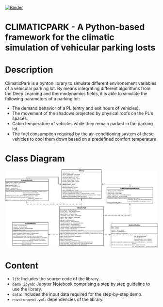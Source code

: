 [![Binder](https://mybinder.org/badge_logo.svg)](https://mybinder.org/v2/gh/fterroso/climaticpark/653f1274f2e3162f3ad5486a442ffd1b9f48df53?urlpath=lab%2Ftree%2Fdemo.ipynb)

# CLIMATICPARK - A Python-based framework for the climatic simulation of vehicular parking losts

# Description

ClimaticPark is a pyhton library to simulate different environement variables of a vehicular parking lot. By means integrating different algorithms from the Deep Learning and thermodynamics fields, it is able to simulate the following parameters of a parking lot:

- The demand behavior of a PL (entry and exit hours of vehicles).
- The movement of the shadows projected by physical roofs on the PL's spaces.
- Cabin temperature of vehicles while they remain parked in the parking lot.
- The fuel consumption required by the air-conditioning system of these vehicles to cool them down based on a predefined comfort temperature

# Class Diagram

![image-url](https://github.com/fterroso/climaticpark/blob/main/figs/climaticpark_arch.png)


# Content

- `lib`: Includes the source code of the library.
- `demo.ipynb`: Jupyter Notebook comprising a step by step guideline to use the library.
- `data`: Includes the input data required for the step-by-step demo.
- `environment.yml`: dependencies of the library.

